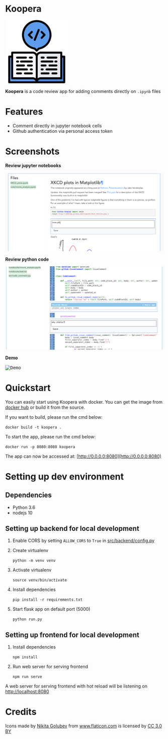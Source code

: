 Koopera
=========

<img
  src="public/img/icon_blue.png"
  alt="Koopera"
  width="200"
/>

**Koopera** is a code review app for adding comments directly on `.ipynb` files

# Features
* Comment directly in jupyter notebook cells
* Github authentication via personal access token

# Screenshots

**Review jupyter notebooks**

<kbd><img title="Review jupyter notebooks" src="docs/add_comments_to_notebook.png"></kbd><br/>

**Review python code**

<kbd><img title="Review python code" src="docs/add_comments_to_python_file.png"></kbd><br/>

**Demo**

<kbd><img title="Demo" src="docs/demo.gif"></kbd><br/>


# Quickstart
You can easily start using Koopera with docker. You can get the image from [docker hub](https://hub.docker.com/r/rsn491/koopera) or build it from the source.

If you want to build, please run the cmd below:

`docker build -t koopera .`

To start the app, please run the cmd below:

`docker run -p 8080:8080 koopera`

The app can now be accessed at: [http://0.0.0.0:8080](http://0.0.0.0:8080)


# Setting up dev environment

## Dependencies
* Python 3.6
* nodejs 10

## Setting up backend for local development

1. Enable CORS by setting `ALLOW_CORS` to `True` in [src/backend/config.py](src/backend/config.py)

2. Create virtualenv

    `python -m venv venv`

3. Activate virtualenv

    `source venv/bin/activate`

4. Install dependencies

    `pip install -r requirements.txt`

5. Start flask app on default port (5000)

    `python run.py`

## Setting up frontend for local development

1. Install dependencies

    `npm install`
2. Run web server for serving frontend

    `npm run serve`

A web server for serving frontend with hot reload will be listening on
[http://localhost:8080](http://localhost:8080)

# Credits

<div>Icons made by <a href="https://www.flaticon.com/authors/nikita-golubev" title="Nikita Golubev">Nikita Golubev</a> from <a href="https://www.flaticon.com/"                 title="Flaticon">www.flaticon.com</a> is licensed by <a href="http://creativecommons.org/licenses/by/3.0/"                 title="Creative Commons BY 3.0" target="_blank">CC 3.0 BY</a></div>
